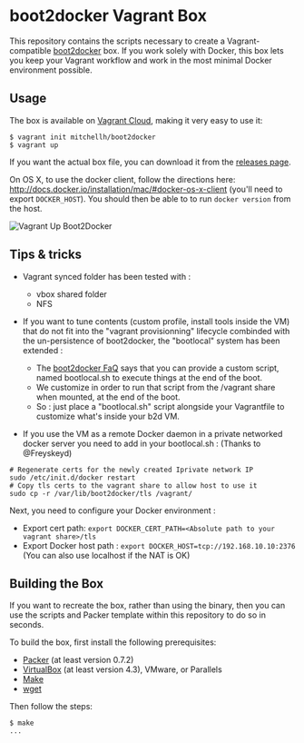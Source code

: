 # boot2docker Vagrant Box

This repository contains the scripts necessary to create a Vagrant-compatible
[boot2docker](https://github.com/boot2docker/boot2docker) box. If you work solely
with Docker, this box lets you keep your Vagrant workflow and work in the
most minimal Docker environment possible.

## Usage

The box is available on
[Vagrant Cloud](https://vagrantcloud.com/mitchellh/boot2docker), making
it very easy to use it:

    $ vagrant init mitchellh/boot2docker
    $ vagrant up

If you want the actual box file, you can download it from the
[releases page](https://github.com/mitchellh/boot2docker-vagrant-box/releases).

On OS X, to use the docker client, follow the directions here:
http://docs.docker.io/installation/mac/#docker-os-x-client (you'll need to
export `DOCKER_HOST`). You should then be able to to run `docker version` from
the host.

![Vagrant Up Boot2Docker](https://raw.github.com/mitchellh/boot2docker-vagrant-box/master/readme_image.gif)

## Tips & tricks

* Vagrant synced folder has been tested with :
  * vbox shared folder
  * NFS

* If you want to tune contents (custom profile, install tools inside the VM) that do not fit into the "vagrant provisionning" lifecycle combinded with the un-persistence of boot2docker, the "bootlocal" system has been extended :
  * The [boot2docker FaQ](https://github.com/boot2docker/boot2docker/blob/master/doc/FAQ.md) says that you can provide a custom script, named bootlocal.sh to execute things at the end of the boot.
  * We customize in order to run that script from the /vagrant share when mounted, at the end of the boot.
  * So : just place a "bootlocal.sh" script alongside your Vagrantfile to customize what's inside your b2d VM.


* If you use the VM as a remote Docker daemon in a private networked docker server you need to add in your bootlocal.sh :
(Thanks to @Freyskeyd)

```
# Regenerate certs for the newly created Iprivate network IP
sudo /etc/init.d/docker restart
# Copy tls certs to the vagrant share to allow host to use it
sudo cp -r /var/lib/boot2docker/tls /vagrant/
```

  Next, you need to configure your Docker environment :
  * Export cert path: ```export DOCKER_CERT_PATH=<Absolute path to your vagrant share>/tls```
  * Export Docker host path : ```export DOCKER_HOST=tcp://192.168.10.10:2376``` (You can also use localhost if the NAT is OK)

## Building the Box

If you want to recreate the box, rather than using the binary, then
you can use the scripts and Packer template within this repository to
do so in seconds.

To build the box, first install the following prerequisites:

  * [Packer](http://www.packer.io) (at least version 0.7.2)
  * [VirtualBox](http://www.virtualbox.org) (at least version 4.3), VMware, or Parallels
  * [Make](http://www.gnu.org/software/make/)
  * [wget](http://www.gnu.org/software/wget/)

Then follow the steps:

```
$ make
...
```

